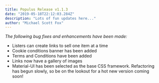 ```yaml
---
title: Populus Release v1.1.3
date: "2019-05-18T22:12:03.284Z"
description: "Lots of fun updates here..."
author: "Michael Scott Fox"
---
```


*The following bug fixes and enhancements have been made:*
 - Listers can create links to sell one item at a time
 - Cookie conditions banner has been added
 - Terms and Conditions have been added
 - Links now have a gallery of images 
 - Material-UI has been selected as the base CSS framework. Refactoring has begun slowly, so be on the lookout for a hot new version coming soon!

